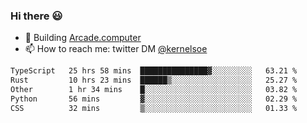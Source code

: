 ### Hi there 😃

- 🔨 Building [Arcade.computer](https://arcade.computer)
- 📫 How to reach me: twitter DM [@kernelsoe](https://twitter.com/kernelsoe)

<!--START_SECTION:waka-->

```txt
TypeScript   25 hrs 58 mins  ███████████████▓░░░░░░░░░   63.21 %
Rust         10 hrs 23 mins  ██████▒░░░░░░░░░░░░░░░░░░   25.27 %
Other        1 hr 34 mins    █░░░░░░░░░░░░░░░░░░░░░░░░   03.82 %
Python       56 mins         ▓░░░░░░░░░░░░░░░░░░░░░░░░   02.29 %
CSS          32 mins         ▒░░░░░░░░░░░░░░░░░░░░░░░░   01.33 %
```

<!--END_SECTION:waka-->
